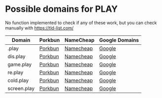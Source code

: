# Possible domains for PLAY

No function implemented to check if any of these work, but you can check manually with https://tld-list.com/

| Domain | Porkbun | NameCheap | Google Domains |
|---|---|---|---|
| .play | [Porkbun](https://porkbun.com/checkout/search?prb=e814663da1&tlds=&idnLanguage=&search=search&q=.play) | [Namecheap](https://www.namecheap.com/domains/registration/results/?domain=.play) | [Google](https://domains.google.com/registrar/search?searchTerm=.play) |
| dis.play | [Porkbun](https://porkbun.com/checkout/search?prb=e814663da1&tlds=&idnLanguage=&search=search&q=dis.play) | [Namecheap](https://www.namecheap.com/domains/registration/results/?domain=dis.play) | [Google](https://domains.google.com/registrar/search?searchTerm=dis.play) |
| game.play | [Porkbun](https://porkbun.com/checkout/search?prb=e814663da1&tlds=&idnLanguage=&search=search&q=game.play) | [Namecheap](https://www.namecheap.com/domains/registration/results/?domain=game.play) | [Google](https://domains.google.com/registrar/search?searchTerm=game.play) |
| re.play | [Porkbun](https://porkbun.com/checkout/search?prb=e814663da1&tlds=&idnLanguage=&search=search&q=re.play) | [Namecheap](https://www.namecheap.com/domains/registration/results/?domain=re.play) | [Google](https://domains.google.com/registrar/search?searchTerm=re.play) |
| cold.play | [Porkbun](https://porkbun.com/checkout/search?prb=e814663da1&tlds=&idnLanguage=&search=search&q=cold.play) | [Namecheap](https://www.namecheap.com/domains/registration/results/?domain=cold.play) | [Google](https://domains.google.com/registrar/search?searchTerm=cold.play) |
| screen.play | [Porkbun](https://porkbun.com/checkout/search?prb=e814663da1&tlds=&idnLanguage=&search=search&q=screen.play) | [Namecheap](https://www.namecheap.com/domains/registration/results/?domain=screen.play) | [Google](https://domains.google.com/registrar/search?searchTerm=screen.play) |
